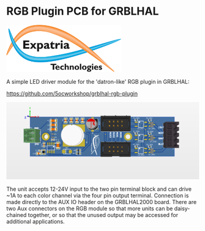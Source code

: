# RGB Plugin PCB for GRBLHAL

![Logo](/readme_images/logo_sm.jpg)

A simple LED driver module for the 'datron-like' RGB plugin in GRBLHAL:

https://github.com/5ocworkshop/grblhal-rgb-plugin

<img src="/readme_images/board_overview.png" width="600">

The unit accepts 12-24V input to the two pin terminal block and can drive ~1A to each color channel via the four pin output terminal.  Connection is made directly to the AUX IO header on the GRBLHAL2000 board.  There are two Aux connectors on the RGB module so that more units can be daisy-chained together, or so that the unused output may be accessed for additional applications.

